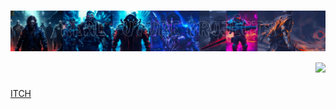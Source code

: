 <h1 align="center">
  <img src="https://raw.githubusercontent.com/GodOfSparta/GodOfSparta/main/RealFutureProjects_Banner_2.jpg">
  <div id="header" align="right">
  <img src="https://media.giphy.com/media/v1.Y2lkPTc5MGI3NjExZWZ2ZHh4MWp3Z3hqdDVybXEzb2plOGw3eDB3ZjVndnlubHZyd2NucCZlcD12MV9pbnRlcm5hbF9naWZfYnlfaWQmY3Q9Zw/gh0RRgkTXedvF0pDc0/giphy.gif" width="100"/>
</div>
</h1>

[ITCH][1]

[1]: https://xcomer1989.itch.io/

